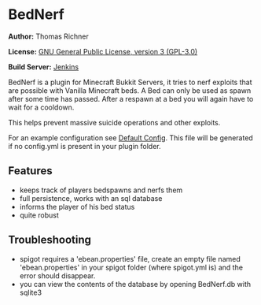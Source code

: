 BedNerf
=======

**Author:** Thomas Richner

**License:** [GNU General Public License, version 3 (GPL-3.0)](http://opensource.org/licenses/gpl-3.0)

**Build Server:** [Jenkins](https://k42.ch/jenkins/job/BedNerf/)

BedNerf is a plugin for Minecraft Bukkit Servers, it tries to nerf exploits that are possible with Vanilla Minecraft beds. A Bed can only be used as spawn after some time has passed. After a respawn at a bed you will again have to wait for a cooldown.

This helps prevent massive suicide operations and other exploits.


For an example configuration see [Default Config](https://github.com/trichner/BedNerf/blob/master/src/main/resources/config.yml). This file will be generated if no config.yml is present in your plugin folder.

## Features ##

- keeps track of players bedspawns and nerfs them
- full persistence, works with an sql database
- informs the player of his bed status
- quite robust

## Troubleshooting ##

- spigot requires a 'ebean.properties' file, create an empty file named 'ebean.properties' in your spigot folder (where spigot.yml is) and the error should disappear.
- you can view the contents of the database by opening BedNerf.db with sqlite3
